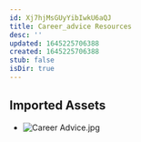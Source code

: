 ```yaml
---
id: Xj7hjMsGUyYibIwkU6aQJ
title: Career_advice Resources
desc: ''
updated: 1645225706388
created: 1645225706388
stub: false
isDir: true
---
```

## Imported Assets
- ![Career Advice.jpg](/assets/career-advice.jpg)
